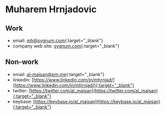 # Muharem Hrnjadovic

## Work

 * email: [mh@sygnum.com](mailto:mh@sygnum.com){:target="_blank"}
 * company web site: [sygnum.com](https://sygnum.com){:target="_blank"}

## Non-work

 * email: [al-maisan@pm.me](mailto:al-maisan@pm.me){:target="_blank"}
 * linkedin: [https://www.linkedin.com/in/mhrnjad/](https://www.linkedin.com/in/mhrnjad/){:target="_blank"}
 * twitter: [https://twitter.com/al_maisan](https://twitter.com/al_maisan){:target="_blank"}
 * keybase: [https://keybase.io/al_maisan](https://keybase.io/al_maisan){:target="_blank"}
